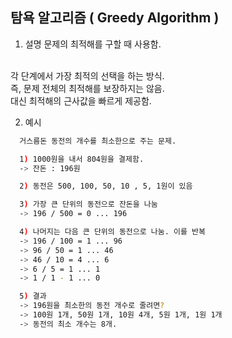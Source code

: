 ## 탐욕 알고리즘 ( Greedy Algorithm )

1. 설명
문제의 최적해를 구할 때 사용함.
</br>
각 단계에서 가장 최적의 선택을 하는 방식.
</br>
즉, 문제 전체의 최적해를 보장하지는 않음.
</br>
대신 최적해의 근사값을 빠르게 제공함.

2. 예시
```sh
  거스름돈 동전의 개수를 최소한으로 주는 문제.

  1) 1000원을 내서 804원을 결제함.
  -> 잔돈 : 196원

  2) 동전은 500, 100, 50, 10 , 5, 1원이 있음

  3) 가장 큰 단위의 동전으로 잔돈을 나눔
  -> 196 / 500 = 0 ... 196

  4) 나머지는 다음 큰 단위의 동전으로 나눔. 이를 반복
  -> 196 / 100 = 1 ... 96
  -> 96 / 50 = 1 ... 46
  -> 46 / 10 = 4 ... 6
  -> 6 / 5 = 1 ... 1
  -> 1 / 1 - 1 ... 0

  5) 결과
  -> 196원을 최소한의 동전 개수로 줄려면?
  -> 100원 1개, 50원 1개, 10원 4개, 5원 1개, 1원 1개
  -> 동전의 최소 개수는 8개.
```